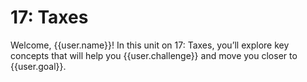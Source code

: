 # 17: Taxes

Welcome, {{user.name}}! In this unit on 17: Taxes, you’ll explore key concepts that will help you {{user.challenge}} and move you closer to {{user.goal}}.